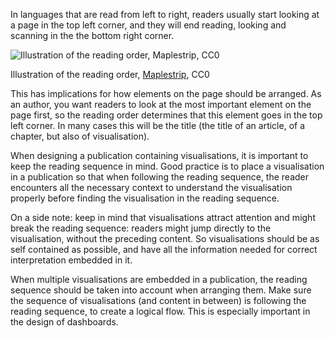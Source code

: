 In languages that are read from left to right, readers usually start looking at a page in the top left corner, and they will end reading, looking and scanning in the the bottom right corner.

![Illustration of the reading order, [Maplestrip](https://commons.wikimedia.org/wiki/File:Comic_reading_order.png), CC0](Grid%20and%20arrangement%204ba513397bf6413d900e7c2944888770/Comic_reading_order.png)

Illustration of the reading order, [Maplestrip](https://commons.wikimedia.org/wiki/File:Comic_reading_order.png), CC0

This has implications for how elements on the page should be arranged. As an author, you want readers to look at the most important element on the page first, so the reading order determines that this element goes in the top left corner. In many cases this will be the title (the title of an article, of a chapter, but also of  visualisation).

When designing a publication containing visualisations, it is important to keep the reading sequence in mind. Good practice is to place a visualisation in a publication so that when following the reading sequence, the reader encounters all the necessary context to understand the visualisation properly before finding the visualisation in the reading sequence.

On a side note: keep in mind that visualisations attract attention and might break the reading sequence: readers might jump directly to the visualisation, without the preceding content. So visualisations should be as self contained as possible, and have all the information needed for correct interpretation embedded in it.

When multiple visualisations are embedded in a publication, the reading sequence should be taken into account when arranging them. Make sure the sequence of visualisations (and content in between) is following the reading sequence, to create a logical flow. This is especially important in the design of dashboards.